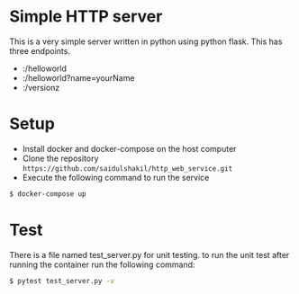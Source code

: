 # Simple HTTP server

This is a very simple server written in python using python flask. This has three endpoints. 

  - <host>:<port>/helloworld
  - <host>:<port>/helloworld?name=yourName
  - <host>:<port>/versionz

# Setup
  - Install docker and docker-compose on the host computer
  - Clone the repository `https://github.com/saidulshakil/http_web_service.git`
  - Execute the following command to run the service
```sh
$ docker-compose up 
```
# Test
There is a file named test_server.py for unit testing. to run the unit test after running the container run the following command:
```sh
$ pytest test_server.py -v 
```

